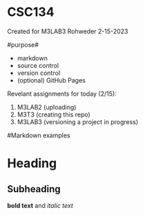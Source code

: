 # CSC134
Created for M3LAB3
Rohweder
2-15-2023

#purpose#
- markdown
- source control
- version control
- (optional) GitHub Pages

Revelant assignments for today (2/15):
1. M3LAB2 (uploading)
2. M3T3 (creating this repo)
3. M3LAB3 (versioning a project in progress)

#Markdown examples
# Heading
## Subheading
**bold text** and *italic text*

